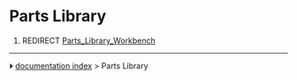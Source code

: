 # Parts Library
1.  REDIRECT [Parts_Library_Workbench](Parts_Library_Workbench.md)



---
⏵ [documentation index](../README.md) > Parts Library
